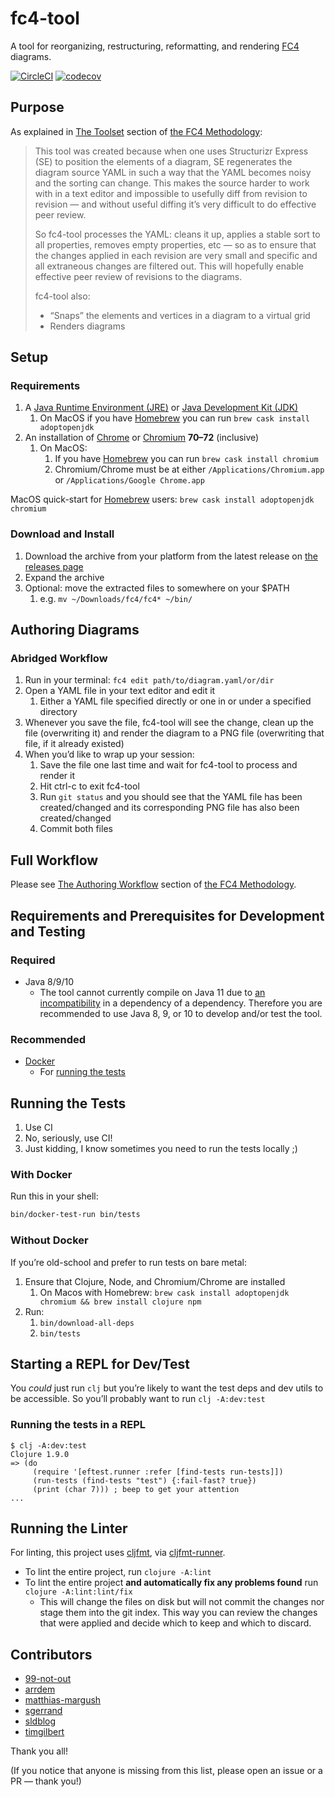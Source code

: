 # fc4-tool

A tool for reorganizing, restructuring, reformatting, and rendering
[FC4](https://fundingcircle.github.io/fc4-framework/) diagrams.

[![CircleCI](https://circleci.com/gh/FundingCircle/fc4-framework.svg?style=shield)](https://circleci.com/gh/FundingCircle/fc4-framework)
[![codecov](https://codecov.io/gh/FundingCircle/fc4-framework/branch/master/graph/badge.svg)](https://codecov.io/gh/FundingCircle/fc4-framework)

## Purpose

As explained in
[The Toolset](https://fundingcircle.github.io/fc4-framework/methodology/toolset.html) section of
[the FC4 Methodology](https://fundingcircle.github.io/fc4-framework/methodology/):

> This tool was created because when one uses Structurizr Express (SE) to position the elements of a diagram, SE regenerates the diagram source YAML in such a way that the YAML becomes noisy and the sorting can change. This makes the source harder to work with in a text editor and impossible to usefully diff from revision to revision — and without useful diffing it’s very difficult to do effective peer review.
>
> So fc4-tool processes the YAML: cleans it up, applies a stable sort to all properties, removes empty properties, etc — so as to ensure that the changes applied in each revision are very small and specific and all extraneous changes are filtered out. This will hopefully enable effective peer review of revisions to the diagrams.
>
> fc4-tool also:
>
> * “Snaps” the elements and vertices in a diagram to a virtual grid
> * Renders diagrams


## Setup

### Requirements

1. A [Java Runtime Environment (JRE)](https://www.oracle.com/technetwork/java/javase/downloads/jre8-downloads-2133155.html) or [Java Development Kit (JDK)](https://adoptopenjdk.net/)
   1. On MacOS if you have [Homebrew](https://brew.sh/) you can run `brew cask install adoptopenjdk`
1. An installation of [Chrome](https://www.google.com/chrome/browser/) or [Chromium](https://www.chromium.org/Home) **70–72** (inclusive)
   1. On MacOS:
      1. If you have [Homebrew](https://brew.sh/) you can run `brew cask install chromium`
      1. Chromium/Chrome must be at either `/Applications/Chromium.app` or `/Applications/Google Chrome.app`

MacOS quick-start for [Homebrew](https://brew.sh/) users: `brew cask install adoptopenjdk chromium`


### Download and Install

1. Download the archive from your platform from the latest release on [the releases page](https://github.com/FundingCircle/fc4-framework/releases)
1. Expand the archive
1. Optional: move the extracted files to somewhere on your $PATH
   1. e.g. `mv ~/Downloads/fc4/fc4* ~/bin/`


## Authoring Diagrams

### Abridged Workflow

1. Run in your terminal: `fc4 edit path/to/diagram.yaml/or/dir`
1. Open a YAML file in your text editor and edit it
   1. Either a YAML file specified directly or one in or under a specified directory
1. Whenever you save the file, fc4-tool will see the change, clean up the file (overwriting it) and
   render the diagram to a PNG file (overwriting that file, if it already existed)
1. When you’d like to wrap up your session:
   1. Save the file one last time and wait for fc4-tool to process and render it
   1. Hit ctrl-c to exit fc4-tool
   1. Run `git status` and you should see that the YAML file has been created/changed and its
      corresponding PNG file has also been created/changed
   1. Commit both files

## Full Workflow

Please see [The Authoring Workflow](https://fundingcircle.github.io/fc4-framework/methodology/authoring_workflow.html) section of
[the FC4 Methodology](https://fundingcircle.github.io/fc4-framework/methodology/).


## Requirements and Prerequisites for Development and Testing

### Required

* Java 8/9/10
  * The tool cannot currently compile on Java 11 due to [an incompatibility](https://github.com/circleci/clj-yaml/issues/22) in a dependency of a dependency. Therefore you are recommended to use Java 8, 9, or 10 to develop and/or test the tool.

### Recommended

* [Docker](https://www.docker.com/)
  * For [running the tests](#running-the-tests)

## Running the Tests

1. Use CI
2. No, seriously, use CI!
3. Just kidding, I know sometimes you need to run the tests locally ;)

### With Docker

Run this in your shell:

```bash
bin/docker-test-run bin/tests
```

### Without Docker

If you’re old-school and prefer to run tests on bare metal:

1. Ensure that Clojure, Node, and Chromium/Chrome are installed
   1. On Macos with Homebrew: `brew cask install adoptopenjdk chromium && brew install clojure npm`
1. Run:
   1. `bin/download-all-deps`
   1. `bin/tests`

## Starting a REPL for Dev/Test

You _could_ just run `clj` but you’re likely to want the test deps and dev utils to be accessible.
So you’ll probably want to run `clj -A:dev:test`

### Running the tests in a REPL

```
$ clj -A:dev:test
Clojure 1.9.0
=> (do
     (require '[eftest.runner :refer [find-tests run-tests]])
     (run-tests (find-tests "test") {:fail-fast? true})
     (print (char 7))) ; beep to get your attention
...
```

## Running the Linter

For linting, this project uses [cljfmt](https://github.com/weavejester/cljfmt),
via [cljfmt-runner](https://github.com/JamesLaverack/cljfmt-runner).

* To lint the entire project, run `clojure -A:lint`
* To lint the entire project **and automatically fix any problems found** run
  `clojure -A:lint:lint/fix`
  * This will change the files on disk but will not commit the changes nor stage
    them into the git index. This way you can review the changes that were
    applied and decide which to keep and which to discard.

## Contributors

* [99-not-out](https://github.com/99-not-out)
* [arrdem](https://github.com/arrdem)
* [matthias-margush](https://github.com/matthias-margush)
* [sgerrand](https://github.com/sgerrand)
* [sldblog](https://github.com/sldblog)
* [timgilbert](https://github.com/timgilbert)

Thank you all!

(If you notice that anyone is missing from this list, please open an issue or a PR — thank you!)
